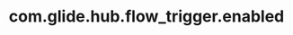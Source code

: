 ---
weight: 461
layout: page
title: com.glide.hub.flow_trigger.enabled
description: ""
value: "true"
---